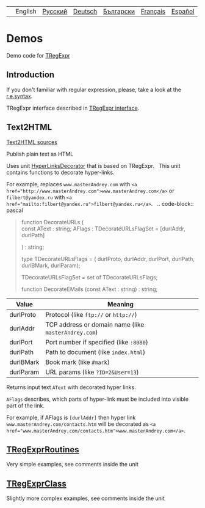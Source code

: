 |     |         |                                                                |                                                                |                                                                  |                                                                 |                                                                |
|-----|---------|----------------------------------------------------------------|----------------------------------------------------------------|------------------------------------------------------------------|-----------------------------------------------------------------|----------------------------------------------------------------|
|     | English | [Русский](https://regex.sorokin.engineer/ru/latest/demos.html) | [Deutsch](https://regex.sorokin.engineer/de/latest/demos.html) | [Български](https://regex.sorokin.engineer/bg/latest/demos.html) | [Français](https://regex.sorokin.engineer/fr/latest/demos.html) | [Español](https://regex.sorokin.engineer/es/latest/demos.html) |

# Demos

Demo code for [TRegExpr](index.html)

## Introduction

If you don't familiar with regular expression, please, take a look at
the [r.e.syntax](regular_expressions.html).

TRegExpr interface described in [TRegExpr interface](tregexpr.html).

## Text2HTML

[Text2HTML
sources](https://github.com/andgineer/TRegExpr/tree/master/examples/Text2HTML)

Publish plain text as HTML

Uses unit
[HyperLinksDecorator](https://github.com/andgineer/TRegExpr/blob/master/src/HyperLinksDecorator.pas)
that is based on TRegExpr.   This unit contains functions to decorate
hyper-links.

For example, replaces `www.masterAndrey.com` with
`<a href="http://www.masterAndrey.com">www.masterAndrey.com</a>` or
`filbert@yandex.ru` with
`<a href="mailto:filbert@yandex.ru">filbert@yandex.ru</a>`.   ..
code-block:: pascal

> function DecorateURLs (  
> const AText : string; AFlags : TDecorateURLsFlagSet = \[durlAddr,
> durlPath\]
>
> ) : string;
>
> type TDecorateURLsFlags = ( durlProto, durlAddr, durlPort, durlPath,
> durlBMark, durlParam);
>
> TDecorateURLsFlagSet = set of TDecorateURLsFlags;
>
> function DecorateEMails (const AText : string) : string;  

| Value      | Meaning                                              |
|------------|------------------------------------------------------|
| durlProto  | Protocol (like `ftp://` or `http://`)                |
| durlAddr   | TCP address or domain name (like `masterAndrey.com`) |
| durlPort   | Port number if specified (like `:8080`)              |
| durlPath   | Path to document (like `index.html`)                 |
| durlBMark  | Book mark (like `#mark`)                             |
| durlParam  | URL params (like `?ID=2&User=13`)                    |

Returns input text `AText` with decorated hyper links.

`AFlags` describes, which parts of hyper-link must be included into
visible part of the link.

For example, if <span class="title-ref">AFlags</span> is `[durlAddr]`
then hyper link `www.masterAndrey.com/contacts.htm` will be decorated as
`<a href="www.masterAndrey.com/contacts.htm">www.masterAndrey.com</a>`.

## [TRegExprRoutines](https://github.com/andgineer/TRegExpr/tree/master/examples/TRegExprRoutines)

Very simple examples, see comments inside the unit

## [TRegExprClass](https://github.com/andgineer/TRegExpr/tree/master/examples/TRegExprClass)

Slightly more complex examples, see comments inside the unit
